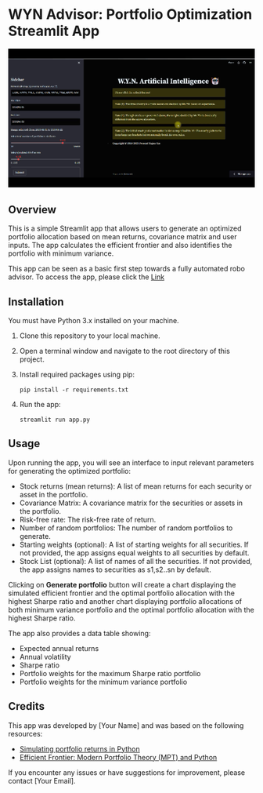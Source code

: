# WYN Advisor: Portfolio Optimization Streamlit App

<p>
    <img src="https://github.com/yiqiao-yin/WYN-Advisor/blob/main/docs/main.gif" width=800></img>
</p>

## Overview

This is a simple Streamlit app that allows users to generate an optimized portfolio allocation based on mean returns, covariance matrix and user inputs. The app calculates the efficient frontier and also identifies the portfolio with minimum variance.

This app can be seen as a basic first step towards a fully automated robo advisor. To access the app, please click the [Link](https://wyn-advisor.streamlit.app/)

## Installation

You must have Python 3.x installed on your machine.

1. Clone this repository to your local machine.
2. Open a terminal window and navigate to the root directory of this project.
3. Install required packages using pip:

   ```
   pip install -r requirements.txt
   ```

4. Run the app:

    ```
    streamlit run app.py
    ```

## Usage

Upon running the app, you will see an interface to input relevant parameters for generating the optimized portfolio:

- Stock returns (mean returns): A list of mean returns for each security or asset in the portfolio.
- Covariance Matrix: A covariance matrix for the securities or assets in the portfolio.
- Risk-free rate: The risk-free rate of return.
- Number of random portfolios: The number of random portfolios to generate.
- Starting weights (optional): A list of starting weights for all securities. If not provided, 
the app assigns equal weights to all securities by default.
- Stock List (optional): A list of names of all the securities. If not provided,
the app assigns names to securities as s1,s2..sn by default. 

Clicking on **Generate portfolio** button will create a chart displaying the simulated efficient frontier and the optimal portfolio allocation with the highest Sharpe ratio and another chart displaying portfolio allocations of both minimum variance portfolio  and the optimal portfolio allocation with the highest Sharpe ratio. 

The app also provides a data table showing:
- Expected annual returns
- Annual volatility
- Sharpe ratio 
- Portfolio weights for the maximum Sharpe ratio portfolio
- Portfolio weights for the minimum variance portfolio

## Credits

This app was developed by [Your Name] and was based on the following resources:

- [Simulating portfolio returns in Python](https://towardsdatascience.com/simulating-portfolio-returns-in-python-9f93b6e88dfe)
- [Efficient Frontier: Modern Portfolio Theory (MPT) and Python](https://towardsdatascience.com/efficient-frontier-modern-portfolio-theory-and-python-fb9508ff27e3)

If you encounter any issues or have suggestions for improvement, please contact [Your Email].